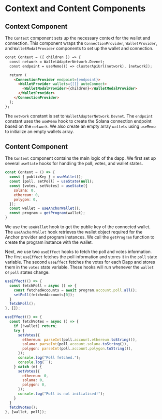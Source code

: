 # Context and Content Components

## Context Component
The `Context` component sets up the necessary context for the wallet and connection. This component wraps the `ConnectionProvider`, `WalletProvider`, and `WalletModalProvider` components to set up the wallet and connection.

```html
const Context = ({ children }) => {
  const network = WalletAdapterNetwork.Devnet;
  const endpoint = useMemo(() => clusterApiUrl(network), [network]);

  return (
    <ConnectionProvider endpoint={endpoint}>
      <WalletProvider wallets={[]} autoConnect>
        <WalletModalProvider>{children}</WalletModalProvider>
      </WalletProvider>
    </ConnectionProvider>
  );
};
```

The `network` constant is set to `WalletAdapterNetwork.Devnet`. The `endpoint` constant uses the `useMemo` hook to create the Solana connection endpoint based on the `network`. We also create an empty array `wallets` using `useMemo` to initialize an empty wallets array.

## Content Component
The `Content` component contains the main logic of the dapp. We first set up several `useState` hooks for handling the poll, votes, and wallet states.

```js
const Content = () => {
  const { publicKey } = useWallet();
  const [poll, setPoll] = useState(null);
  const [votes, setVotes] = useState({
    solana: 0,
    ethereum: 0,
    polygon: 0,
  });
  const wallet = useAnchorWallet();
  const program = getProgram(wallet);
}
```

We use the `useWallet` hook to get the public key of the connected wallet. The `useAnchorWallet` hook retrieves the wallet object required for the Anchor provider and program instances. We call the `getProgram` function to create the program instance with the wallet.

Next, we use two `useEffect` hooks to fetch the poll and votes information. The first `useEffect` fetches the poll information and stores it in the `poll` state variable. The second `useEffect` fetches the votes for each Dapp and stores them in the `votes` state variable. These hooks will run whenever the `wallet` or `poll` states change.

```js
useEffect(() => {
  const fetchPoll = async () => {
    const fetchedAccounts = await program.account.poll.all();
    setPoll(fetchedAccounts[0]);
  }
  fetchPoll();
}, []);

useEffect(() => {
  const fetchVotes = async () => {
    if (!wallet) return;
    try {        
      setVotes({
        ethereum: parseInt(poll.account.ethereum.toString()),
        solana: parseInt(poll.account.solana.toString()),
        polygon: parseInt(poll.account.polygon.toString()),
      });
      console.log("Poll fetched.");
      console.log(``);
    } catch (e) {
      setVotes({
        ethereum: 0,
        solana: 0,
        polygon: 0,
      });
      console.log("Poll is not initialised!");
    }
  }
  fetchVotes();
}, [wallet, poll]);
```
